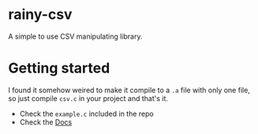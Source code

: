 # rainy-csv
A simple to use CSV manipulating library.

# Getting started
I found it somehow weired to make it compile to a `.a` file with only one file, so just compile `csv.c` in your project and that's it.
 * Check the `example.c` included in the repo
 * Check the <a href="https://computer-spectre.github.io/rainy-csv/html/csv_8h.html"> Docs </a>


